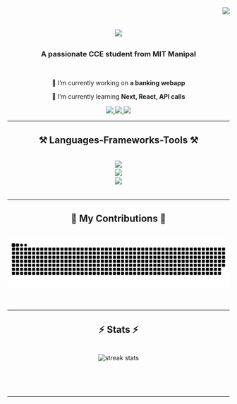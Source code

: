 <img align="right" src="https://visitor-badge.laobi.icu/badge?page_id=ranjanaditya05.ranjanaditya05" />

<h1 align="center">
    <img src="https://readme-typing-svg.herokuapp.com/?font=Righteous&size=35&center=true&vCenter=true&width=500&height=70&duration=2000&lines=hey!+👋;+I'm+Aditya+Ranjan!;" />
</h1>

<h3 align="center">A passionate CCE student from MIT Manipal</h3>

<br/>

<div align="center">
 
 🔭 I’m currently working on **a banking webapp**
 
 🌱 I’m currently learning **Next, React, API calls**

 </div>
 
<div align="center"> 
  <a href="mailto:arstmhs1200@gmail.com">
    <img src="https://img.shields.io/badge/Gmail-333333?style=for-the-badge&logo=gmail&logoColor=red" />
  </a>
  <a href="www.linkedin.com/in/sahayvansh" target="_blank">
    <img src="https://img.shields.io/badge/LinkedIn-0077B5?style=for-the-badge&logo=linkedin&logoColor=white" target="_blank" />
  </a>
  <a href="https://www.instagram.com/sahayvansh/" target="_blank">
     <img src="https://img.shields.io/badge/IG-962fbf?style=for-the-badge&logo=instagram&logoColor=white" target="_blank" /> <!-- sqlite, safari, google-chrome are other good icon options -->
  </a>
</div>

 <hr/>

 <h2 align="center">⚒️ Languages-Frameworks-Tools ⚒️</h2>
<br/>
<div align="center">
    <img src="https://skillicons.dev/icons?i=react,html,css,vscode,github,tailwind,git" />
  <br>
    <img src="https://skillicons.dev/icons?i=python,javascript,typescript,cpp,c,java,nextjs,nodejs" />
  <br>
    <img src="https://skillicons.dev/icons?i=mysql,sqlite,postgres,firebase" />
  <br>
</div>

<br/>
<hr/>


<div align="center">
  <h2>🐍 My Contributions 🐍</h2>
  <br>
  <picture>
    <source media="(prefers-color-scheme: dark)" srcset="https://raw.githubusercontent.com/sahayvansh/sahayvansh/output/github-contribution-grid-snake-dark.svg" />
    <source media="(prefers-color-scheme: light)" srcset="https://raw.githubusercontent.com/sahayvansh/sahayvansh/output/github-contribution-grid-snake.svg" />
    <img alt="github-snake" src="https://raw.githubusercontent.com/sahayvansh/sahayvansh/output/github-contribution-grid-snake.svg" />
  </picture>
  <br/><br/><br/>
</div>
<hr/>



<h2 align="center">⚡ Stats ⚡</h2>
<br>
<div align=center>
  <img width=390 src="https://streak-stats.demolab.com/?user=sahayvansh&count_private=true&theme=react&border_radius=10" alt="streak stats"/>
     <br/>
  <br/>
<!--   <img width=325 align="center" src="[![Vansh's GitHub stats](https://github-readme-stats.vercel.app/api?username=sahayvansh)](https://github.com/anuraghazra/github-readme-stats)" alt="top langs" /> -->
</div>

<br/><br/>

<hr/>

<br/>


<br/>

